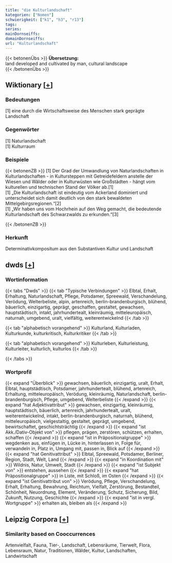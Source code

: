 ```yaml
---
title: "die Kulturlandschaft"
kategorien: ["Nomen"]
schwierigkeit: ["k1", "h3", "r13"]
tags:
series:
mainDornseiffs:
domainDornseiffs:
url: "Kulturlandschaft"
---
```


{{< betonenÜbs >}}
**Übersetzung:**  
land developed and cultivated by man, cultural landscape  
{{< /betonenÜbs >}}

## Wiktionary [[+](https://de.wiktionary.org/wiki/Kulturlandschaft)]

### Bedeutungen
[1] eine durch die Wirtschaftsweise des Menschen stark geprägte Landschaft  

### Gegenwörter
[1] Naturlandschaft  
[1] Kulturraum  

### Beispiele
{{< betonenZB >}}
[1] Der Grad der Umwandlung von Naturlandschaften in Kulturlandschaften - in Kultursteppen mit Getreidefeldern anstelle der Wiesen und Wälder oder in Kulturwüsten wie Großstädten - hängt vom kulturellen und technischen Stand der Völker ab.[1]  
[1] „Die Kulturlandschaft ist eindeutig vom Ackerland dominiert und unterscheidet sich damit deutlich von den stark bewaldeten Mittelgebirgsregionen.“[2]  
[1] „Wir haben uns vom Hochrhein auf den Weg gemacht, die bedeutende Kulturlandschaft des Schwarzwalds zu erkunden.“[3]  

{{< /betonenZB >}}
### Herkunft
Determinativkompositum aus den Substantiven Kultur und Landschaft  



## dwds [[+](https://www.dwds.de/wb/Kulturlandschaft)]

### Wortinformation
{{< tabs "Dwds" >}}
{{< tab "Typische Verbindungen" >}}
Elbtal, Erhalt, Erhaltung, Naturlandschaft, Pflege, Potsdamer, Spreewald, Verschandelung, Verödung, Welterbeliste, alpin, artenreich, berlin-brandenburgisch, blühend, bäuerlich, einzigartig, geprägt, geschaffen, gestaltet, gewachsen, hauptstädtisch, intakt, jahrhundertealt, kleinräumig, mitteleuropäisch, naturnah, umgebend, uralt, vielfältig, weiterentwickelnd
{{< /tab >}}

{{< tab "alphabetisch vorangehend" >}}
Kulturland, Kulturladen, Kulturkunde, kulturkritisch, Kulturkritiker
{{< /tab >}}

{{< tab "alphabetisch vorangehend" >}}
Kulturleben, Kulturleistung, Kulturleiter, kulturlich, kulturlos
{{< /tab >}}

{{< /tabs >}}

### Wortprofil
{{< expand "Überblick" >}} gewachsen, bäuerlich, einzigartig, uralt, Erhalt, Elbtal, hauptstädtisch, Potsdamer, jahrhundertealt, blühend, artenreich, Erhaltung, mitteleuropäisch, Verödung, kleinräumig, Naturlandschaft, berlin-brandenburgisch, Pflege, umgebend, Welterbeliste {{< /expand >}}
{{< expand "hat Adjektivattribut" >}} gewachsen, einzigartig, kleinräumig, hauptstädtisch, bäuerlich, artenreich, jahrhundertealt, uralt, weiterentwickelnd, intakt, berlin-brandenburgisch, naturnah, blühend, mitteleuropäisch, vielgestaltig, gestaltet, geprägt, umgebend, bewirtschaftet, geschichtsträchtig {{< /expand >}}
{{< expand "ist Akk./Dativ-Objekt von" >}} pflegen, prägen, zerstören, schützen, erhalten, schaffen {{< /expand >}}
{{< expand "ist in Präpositionalgruppe" >}} wegdenken aus, einfügen in, Lücke in, hinterlassen in, Folge für, verwandeln in, Platz in, Umgang mit, passen in, Blick auf {{< /expand >}}
{{< expand "hat Genitivattribut" >}} Elbtal, Spreewald, Potsdamer, Berliner, Region, Stadt, Welt, Land {{< /expand >}}
{{< expand "in Koordination mit" >}} Wildnis, Natur, Umwelt, Stadt {{< /expand >}}
{{< expand "ist Subjekt von" >}} entstehen, aussehen {{< /expand >}}
{{< expand "hat Präpositionalgruppe" >}} in Liste, mit Schloß, im Osten {{< /expand >}}
{{< expand "ist Genitivattribut von" >}} Verödung, Pflege, Verschandelung, Erhalt, Erhaltung, Bewahrung, Reichtum, Vielfalt, Zerstörung, Bestandteil, Schönheit, Neuordnung, Element, Veränderung, Schutz, Sicherung, Bild, Zukunft, Nutzung, Geschichte {{< /expand >}}
{{< expand "ist in vergl. Wortgruppe" >}} erhalten als, bleiben als {{< /expand >}}

## Leipzig Corpora [[+](https://corpora.uni-leipzig.de/en/res?word=Kulturlandschaft&corpusId=deu_newscrawl-public_2018)]


### Similarity based on Cooccurrences
Artenvielfalt, Fauna, Tier-, Landschaft, Lebensräume, Tierwelt, Flora, Lebensraum, Natur, Traditionen, Wälder, Kultur, Landschaften, Landwirtschaft

